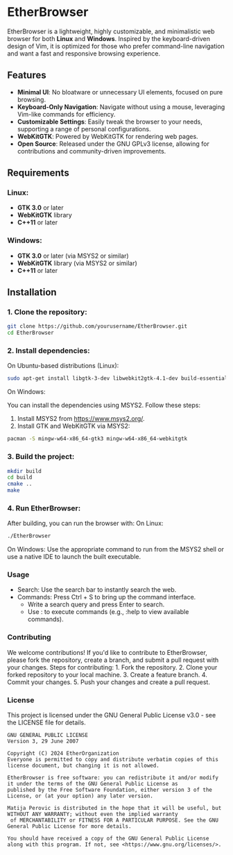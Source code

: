 # EtherBrowser

EtherBrowser is a lightweight, highly customizable, and minimalistic web browser for both **Linux** and **Windows**. Inspired by the keyboard-driven design of Vim, it is optimized for those who prefer command-line navigation and want a fast and responsive browsing experience.

## Features

- **Minimal UI**: No bloatware or unnecessary UI elements, focused on pure browsing.
- **Keyboard-Only Navigation**: Navigate without using a mouse, leveraging Vim-like commands for efficiency.
- **Customizable Settings**: Easily tweak the browser to your needs, supporting a range of personal configurations.
- **WebKitGTK**: Powered by WebKitGTK for rendering web pages.
- **Open Source**: Released under the GNU GPLv3 license, allowing for contributions and community-driven improvements.

## Requirements

### Linux:

- **GTK 3.0** or later
- **WebKitGTK** library
- **C++11** or later

### Windows:

- **GTK 3.0** or later (via MSYS2 or similar)
- **WebKitGTK** library (via MSYS2 or similar)
- **C++11** or later

## Installation

### 1. Clone the repository:

```bash
git clone https://github.com/yourusername/EtherBrowser.git
cd EtherBrowser
```
### 2. Install dependencies:

On Ubuntu-based distributions (Linux):
```bash
sudo apt-get install libgtk-3-dev libwebkit2gtk-4.1-dev build-essential cmake
```
On Windows:

You can install the dependencies using MSYS2. Follow these steps:

  1. Install MSYS2 from https://www.msys2.org/.
  2. Install GTK and WebKitGTK via MSYS2:
```bash
pacman -S mingw-w64-x86_64-gtk3 mingw-w64-x86_64-webkitgtk
```

### 3. Build the project:

```bash
mkdir build
cd build
cmake ..
make
```

### 4. Run EtherBrowser:

After building, you can run the browser with:
On Linux:
```bash
./EtherBrowser
```
On Windows:
Use the appropriate command to run from the MSYS2 shell or use a native IDE to launch the built executable.
### Usage
 - Search: Use the search bar to instantly search the web.
 - Commands: Press Ctrl + S to bring up the command interface.
   - Write a search query and press Enter to search.
   - Use : to execute commands (e.g., :help to view available commands).
     
### Contributing
We welcome contributions! If you'd like to contribute to EtherBrowser, please fork the repository, create a branch, and submit a pull request with your changes.
Steps for contributing:
    1. Fork the repository.
    2. Clone your forked repository to your local machine.
    3. Create a feature branch.
    4. Commit your changes.
    5. Push your changes and create a pull request.
### License
This project is licensed under the GNU General Public License v3.0 - see the LICENSE file for details.
```text
GNU GENERAL PUBLIC LICENSE
Version 3, 29 June 2007

Copyright (C) 2024 EtherOrganization
Everyone is permitted to copy and distribute verbatim copies of this license document, but changing it is not allowed.

EtherBrowser is free software: you can redistribute it and/or modify it under the terms of the GNU General Public License as
published by the Free Software Foundation, either version 3 of the License, or (at your option) any later version.

Matija Perovic is distributed in the hope that it will be useful, but WITHOUT ANY WARRANTY; without even the implied warranty
 of MERCHANTABILITY or FITNESS FOR A PARTICULAR PURPOSE. See the GNU General Public License for more details.

You should have received a copy of the GNU General Public License along with this program. If not, see <https://www.gnu.org/licenses/>.

```
